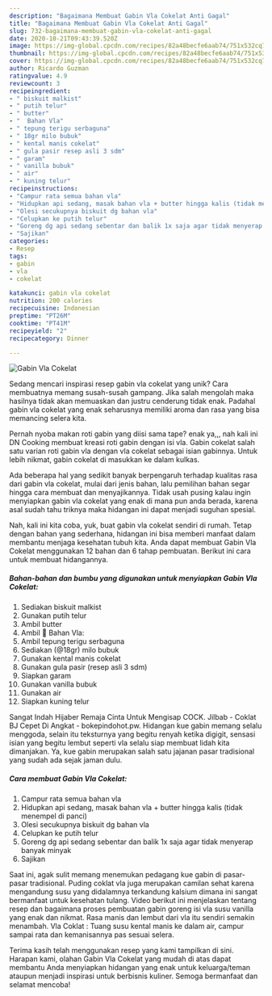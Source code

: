 ```yaml
---
description: "Bagaimana Membuat Gabin Vla Cokelat Anti Gagal"
title: "Bagaimana Membuat Gabin Vla Cokelat Anti Gagal"
slug: 732-bagaimana-membuat-gabin-vla-cokelat-anti-gagal
date: 2020-10-21T09:43:39.520Z
image: https://img-global.cpcdn.com/recipes/82a48becfe6aab74/751x532cq70/gabin-vla-cokelat-foto-resep-utama.jpg
thumbnail: https://img-global.cpcdn.com/recipes/82a48becfe6aab74/751x532cq70/gabin-vla-cokelat-foto-resep-utama.jpg
cover: https://img-global.cpcdn.com/recipes/82a48becfe6aab74/751x532cq70/gabin-vla-cokelat-foto-resep-utama.jpg
author: Ricardo Guzman
ratingvalue: 4.9
reviewcount: 3
recipeingredient:
- " biskuit malkist"
- " putih telur"
- " butter"
- "  Bahan Vla"
- " tepung terigu serbaguna"
- " 18gr milo bubuk"
- " kental manis cokelat"
- " gula pasir resep asli 3 sdm"
- " garam"
- " vanilla bubuk"
- " air"
- " kuning telur"
recipeinstructions:
- "Campur rata semua bahan vla"
- "Hidupkan api sedang, masak bahan vla + butter hingga kalis (tidak menempel di panci)"
- "Olesi secukupnya biskuit dg bahan vla"
- "Celupkan ke putih telur"
- "Goreng dg api sedang sebentar dan balik 1x saja agar tidak menyerap banyak minyak"
- "Sajikan"
categories:
- Resep
tags:
- gabin
- vla
- cokelat

katakunci: gabin vla cokelat 
nutrition: 200 calories
recipecuisine: Indonesian
preptime: "PT26M"
cooktime: "PT41M"
recipeyield: "2"
recipecategory: Dinner

---
```



![Gabin Vla Cokelat](https://img-global.cpcdn.com/recipes/82a48becfe6aab74/751x532cq70/gabin-vla-cokelat-foto-resep-utama.jpg)

Sedang mencari inspirasi resep gabin vla cokelat yang unik? Cara membuatnya memang susah-susah gampang. Jika salah mengolah maka hasilnya tidak akan memuaskan dan justru cenderung tidak enak. Padahal gabin vla cokelat yang enak seharusnya memiliki aroma dan rasa yang bisa memancing selera kita.

Pernah nyoba makan roti gabin yang diisi sama tape? enak ya,,, nah kali ini DN Cooking membuat kreasi roti gabin dengan isi vla. Gabin cokelat salah satu varian roti gabin vla dengan vla cokelat sebagai isian gabinnya. Untuk lebih nikmat, gabin cokelat di masukkan ke dalam kulkas.

Ada beberapa hal yang sedikit banyak berpengaruh terhadap kualitas rasa dari gabin vla cokelat, mulai dari jenis bahan, lalu pemilihan bahan segar hingga cara membuat dan menyajikannya. Tidak usah pusing kalau ingin menyiapkan gabin vla cokelat yang enak di mana pun anda berada, karena asal sudah tahu triknya maka hidangan ini dapat menjadi suguhan spesial.


Nah, kali ini kita coba, yuk, buat gabin vla cokelat sendiri di rumah. Tetap dengan bahan yang sederhana, hidangan ini bisa memberi manfaat dalam membantu menjaga kesehatan tubuh kita. Anda dapat membuat Gabin Vla Cokelat menggunakan 12 bahan dan 6 tahap pembuatan. Berikut ini cara untuk membuat hidangannya.

<!--inarticleads1-->

##### Bahan-bahan dan bumbu yang digunakan untuk menyiapkan Gabin Vla Cokelat:

1. Sediakan  biskuit malkist
1. Gunakan  putih telur
1. Ambil  butter
1. Ambil  🍫 Bahan Vla:
1. Ambil  tepung terigu serbaguna
1. Sediakan  (@18gr) milo bubuk
1. Gunakan  kental manis cokelat
1. Gunakan  gula pasir (resep asli 3 sdm)
1. Siapkan  garam
1. Gunakan  vanilla bubuk
1. Gunakan  air
1. Siapkan  kuning telur


Sangat Indah Hijaber Remaja Cinta Untuk Mengisap COCK. Jilbab - Coklat BJ Cepet Di Angkat - bokepindohot.pw. Hidangan kue gabin memang selalu menggoda, selain itu teksturnya yang begitu renyah ketika digigit, sensasi isian yang begitu lembut seperti vla selalu siap membuat lidah kita dimanjakan. Ya, kue gabin merupakan salah satu jajanan pasar tradisional yang sudah ada sejak jaman dulu. 

<!--inarticleads2-->

##### Cara membuat Gabin Vla Cokelat:

1. Campur rata semua bahan vla
1. Hidupkan api sedang, masak bahan vla + butter hingga kalis (tidak menempel di panci)
1. Olesi secukupnya biskuit dg bahan vla
1. Celupkan ke putih telur
1. Goreng dg api sedang sebentar dan balik 1x saja agar tidak menyerap banyak minyak
1. Sajikan


Saat ini, agak sulit memang menemukan pedagang kue gabin di pasar-pasar tradisional. Puding coklat vla juga merupakan camilan sehat karena mengandung susu yang didalamnya terkandung kalsium dimana ini sangat bermanfaat untuk kesehatan tulang. Video berikut ini menjelaskan tentang resep dan bagaimana proses pembuatan gabin goreng isi vla susu vanilla yang enak dan nikmat. Rasa manis dan lembut dari vla itu sendiri semakin menambah. Vla Coklat : Tuang susu kental manis ke dalam air, campur sampai rata dan kemanisannya pas sesuai selera. 

Terima kasih telah menggunakan resep yang kami tampilkan di sini. Harapan kami, olahan Gabin Vla Cokelat yang mudah di atas dapat membantu Anda menyiapkan hidangan yang enak untuk keluarga/teman ataupun menjadi inspirasi untuk berbisnis kuliner. Semoga bermanfaat dan selamat mencoba!
